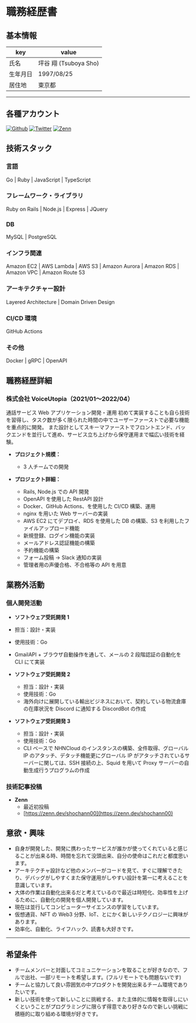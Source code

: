 # 職務経歴書

## 基本情報

| key      | value                 |
| -------- | --------------------- |
| 氏名     | 坪谷 翔 (Tsuboya Sho) |
| 生年月日 | 1997/08/25            |
| 居住地   | 東京都                |

---

## 各種アカウント

<p>
<a href="https://github.com/git-shochann" target="_blank"><img alt="Github" src="https://img.shields.io/badge/git_shochann-%2312100E.svg?&style=flat-square&logo=Github&logoColor=white" /></a>
<a href="https://twitter.com/00sht_" target="_blank"><img alt="Twitter" src="https://img.shields.io/badge/@00sht_-%231DA1F2.svg?&style=flat-square&logo=twitter&logoColor=white" /></a>
<a href="https://zenn.dev/shochann00" target="_blank"><img alt="Zenn" src="https://img.shields.io/badge/shochann00-3EA8FF.svg?&style=flat-square&logo=Zenn&logoColor=white" /></a>
</p>

## 技術スタック

### 言語

Go | Ruby | JavaScript | TypeScript

### フレームワーク・ライブラリ

Ruby on Rails | Node.js | Express | JQuery

### DB

MySQL | PostgreSQL

### インフラ関連

Amazon EC2 | AWS Lambda | AWS S3 | Amazon Aurora | Amazon RDS | Amazon VPC | Amazon Route 53

### アーキテクチャー設計

Layered Architecture | Domain Driven Design

### CI/CD 環境

GitHub Actions

### その他

Docker | gRPC | OpenAPI

## 職務経歴詳細

### 株式会社 VoiceUtopia（2021/01〜2022/04）

通話サービス Web アプリケーション開発・運用
初めて実装することも自ら技術を習得し、タスク数が多く限られた時間の中でユーザーファーストで必要な機能を重点的に開発。
また設計としてスキーマファーストでフロントエンド、バックエンドを並行して進め、サービス立ち上げから保守運用まで幅広い技術を経験。

- **プロジェクト規模：**
  - 3 人チームでの開発
- **プロジェクト詳細：**

  - Rails, Node.js での API 開発
  - OpenAPI を使用した RestAPI 設計
  - Docker、GitHub Actions、を使用した CI/CD 構築、運用
  - nginx を用いた Web サーバーの実装
  - AWS EC2 にてデプロイ、RDS を使用した DB の構築、S3 を利用したファイルアップロード機能
  - 新規登録、ログイン機能の実装
  - メールアドレス認証機能の構築
  - 予約機能の構築
  - フォーム投稿 -> Slack 通知の実装
  - 管理者用の声優合格、不合格等の API を用意

## 業務外活動

### 個人開発活動

- **ソフトウェア受託開発 1**

- 担当：設計・実装
- 使用技術：Go
- GmailAPI + ブラウザ自動操作を通して、メールの 2 段階認証の自動化を CLI にて実装

- **ソフトウェア受託開発 2**

  - 担当：設計・実装
  - 使用技術：Go
  - 海外向けに展開している輸出ビジネスにおいて、契約している物流倉庫の在庫状況を Discord に通知する DiscordBot の作成

- **ソフトウェア受託開発 3**

  - 担当：設計・実装
  - 使用技術：Go
  - CLI ベースで NHNCloud のインスタンスの構築、全件取得、グローバル IP のアタッチ、デタッチ機能更にグローバル IP がアタッチされているサーバーに関しては、SSH 接続の上、Squid を用いて Proxy サーバーの自動生成行うプログラムの作成

### 技術記事投稿

- **Zenn**
  - 最近初投稿
  - [https://zenn.dev/shochann00](https://zenn.dev/shochann00)

## 意欲・興味

- 自身が開発した、開発に携わったサービスが誰かが使ってくれていると感じることが出来る時、時間を忘れて没頭出来、自分の使命はこれだと都度思います。
- アーキテクチャ設計など他のメンバーがコードを見て、すぐに理解できたり、デバッグがしやすくまた保守運用がしやすい設計を第一に考えることを意識しています。
- 大体の作業は自動化出来るだと考えているので最近は時短化、効率性を上げるために、自動化の開発を個人開発しています。
- 現在は並行してコンピューターサイエンスの学習をしています。
- 仮想通貨、NFT の Web3 分野、IoT、とにかく新しいテクノロジーに興味があります。
- 効率化、自動化、ライフハック、読書も大好きです。

---

## 希望条件

- チームメンバーと対面してコミュニケーションを取ることが好きなので、フルで出社、一部リモートを希望します。(フルリモートでも問題ないです)
- チームと協力して良い雰囲気の中プロダクトを開発出来るチーム環境でありたいです。
- 新しい技術を使って新しいことに挑戦する、また主体的に情報を取得しにいくということがプログラミングに限らず得意であり好きなので新しい挑戦に積極的に取り組める環境が好きです。
